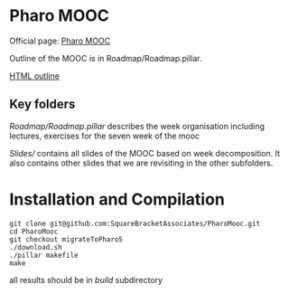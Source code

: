 # Pharo MOOC

Official page: [Pharo MOOC](http://mooc.pharo.org)

Outline of the MOOC is in Roadmap/Roadmap.pillar.

[HTML outline](https://ci.inria.fr/pharo-contribution/job/PharoMooc/lastSuccessfulBuild/artifact/book-result/Roadmap/Roadmap.html)

## Key folders

*Roadmap/Roadmap.pillar* describes the week organisation including lectures, exercises for the seven week of the mooc

*Slides/* contains all slides of the MOOC based on week decomposition. It also contains other slides that we are revisiting in the other subfolders. 

# Installation and Compilation

	git clone git@github.com:SquareBracketAssociates/PharoMooc.git
	cd PharoMooc
	git checkout migrateToPharo5
	./download.sh
	./pillar makefile
	make

all results should be in *build* subdirectory 
